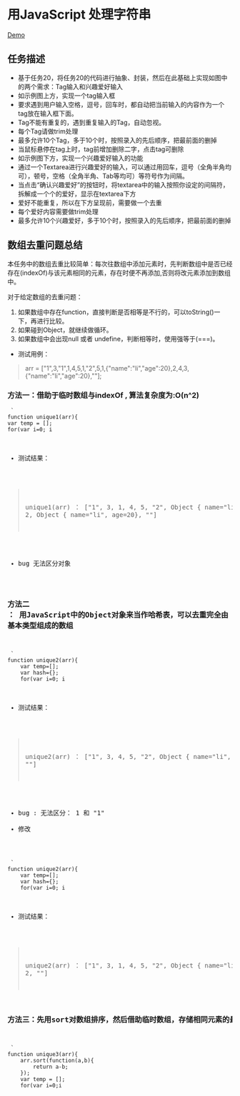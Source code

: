 # 用JavaScript 处理字符串

[Demo](http://1039958384.github.io/IFE/task-2-8/)

## 任务描述
* 基于任务20，将任务20的代码进行抽象、封装，然后在此基础上实现如图中的两个需求：Tag输入和兴趣爱好输入
* 如示例图上方，实现一个tag输入框
* 要求遇到用户输入空格，逗号，回车时，都自动把当前输入的内容作为一个tag放在输入框下面。
* Tag不能有重复的，遇到重复输入的Tag，自动忽视。
* 每个Tag请做trim处理
* 最多允许10个Tag，多于10个时，按照录入的先后顺序，把最前面的删掉
* 当鼠标悬停在tag上时，tag前增加删除二字，点击tag可删除
* 如示例图下方，实现一个兴趣爱好输入的功能
* 通过一个Textarea进行兴趣爱好的输入，可以通过用回车，逗号（全角半角均可），顿号，空格（全角半角、Tab等均可）等符号作为间隔。
* 当点击“确认兴趣爱好”的按钮时，将textarea中的输入按照你设定的间隔符，拆解成一个个的爱好，显示在textarea下方
* 爱好不能重复，所以在下方呈现前，需要做一个去重
* 每个爱好内容需要做trim处理
* 最多允许10个兴趣爱好，多于10个时，按照录入的先后顺序，把最前面的删掉

## 数组去重问题总结
本任务中的数组去重比较简单：每次往数组中添加元素时，先判断数组中是否已经存在(indexOf)与该元素相同的元素，存在时便不再添加,否则将改元素添加到数组中。<br>

对于给定数组的去重问题：
1. 如果数组中存在function，直接判断是否相等是不行的，可以toString()一下，再进行比较。
2. 如果碰到Object，就继续做循环。
3. 如果数组中会出现null 或者 undefine，判断相等时，使用强等于(===)。

* 测试用例：<br>

>  arr = ["1",3,"1",1,4,5,1,"2",5,1,{"name":"li","age":20},2,4,3,{"name":"li","age":20},""];<br>

### 方法一：借助于临时数组与indexOf , 算法复杂度为:O(n^2)
<pre><code> `
function unique1(arr){
var temp = [];
for(var i=0; i<arr.length; i++){
		if(temp.indexOf(arr[i]) == -1){
			temp.push(arr[i]);
		}
}
return temp;
} `
</pre></code>

* 测试结果：<br>

>  unique1(arr) ： ["1", 3, 1, 4, 5, "2", Object { name="li",  age=20}, 2, Object { name="li",  age=20}, ""]<br>

* bug 无法区分对象

### 方法二 ： 用JavaScript中的Object对象来当作哈希表，可以去重完全由 Number 基本类型组成的数组
<pre><code> `
function unique2(arr){
	var temp=[];
	var hash={};
    for(var i=0; i<arr.length;i++){
		if(!hash[arr[i]]){
			hash[arr[i]]=true;
			temp.push(arr[i]);
		}
	}
    return temp;	
}
 `
</pre></code>

* 测试结果：<br>

>  unique2(arr) ： ["1", 3, 4, 5, "2", Object { name="li",  age=20}, ""]<br>

* bug : 无法区分： 1 和 "1"
* 修改

<pre><code> `
function unique2(arr){
	var temp=[];
	var hash={};
    for(var i=0; i<arr.length;i++){
  	        var item = arr[i];
		var key = typeof(item)+item;
		if(!hash[key]){
			hash[key]=true;
			temp.push(arr[i]);
		}
	}
    return temp;	
}
 `
</pre></code>

* 测试结果：<br>

>  unique2(arr) ： ["1", 3, 1, 4, 5, "2", Object { name="li",  age=20}, 2, ""]<br>

### 方法三：先用sort对数组排序，然后借助临时数组，存储相同元素的最后一个，该方法只能用于纯Number类型数组
<pre><code> `
function unique3(arr){
	arr.sort(function(a,b){
		return a-b;
	});
	var temp = [];
	for(var i=0;i<arr.length;i++){
		if(arr[i] !== arr[i+1]){
			temp.push(arr[i]);
		}
	}
	return temp;
} `
</pre></code>
